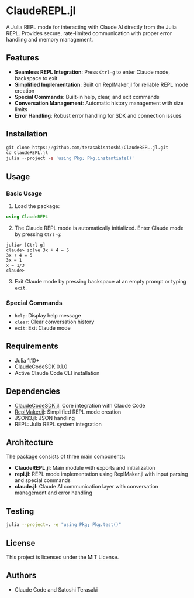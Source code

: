 # ClaudeREPL.jl

A Julia REPL mode for interacting with Claude AI directly from the Julia REPL. Provides secure, rate-limited communication with proper error handling and memory management.

## Features

- **Seamless REPL Integration**: Press `Ctrl-g` to enter Claude mode, backspace to exit
- **Simplified Implementation**: Built on ReplMaker.jl for reliable REPL mode creation
- **Special Commands**: Built-in help, clear, and exit commands
- **Conversation Management**: Automatic history management with size limits
- **Error Handling**: Robust error handling for SDK and connection issues

## Installation

```julia
git clone https://github.com/terasakisatoshi/ClaudeREPL.jl.git
cd ClaudeREPL.jl
julia --project -e 'using Pkg; Pkg.instantiate()'
```

## Usage

### Basic Usage

1. Load the package:
```julia
using ClaudeREPL
```

2. The Claude REPL mode is automatically initialized. Enter Claude mode by pressing `Ctrl-g`:
```
julia> [Ctrl-g]
claude> solve 3x + 4 = 5
3x + 4 = 5
3x = 1
x = 1/3
claude>
```

3. Exit Claude mode by pressing backspace at an empty prompt or typing `exit`.

### Special Commands

- `help`: Display help message
- `clear`: Clear conversation history  
- `exit`: Exit Claude mode

## Requirements

- Julia 1.10+
- ClaudeCodeSDK 0.1.0
- Active Claude Code CLI installation

## Dependencies

- [ClaudeCodeSDK.jl](https://github.com/AtelierArith/ClaudeCodeSDK.jl): Core integration with Claude Code
- [ReplMaker.jl](https://github.com/MasonProtter/ReplMaker.jl): Simplified REPL mode creation
- JSON3.jl: JSON handling
- REPL: Julia REPL system integration

## Architecture

The package consists of three main components:

- **ClaudeREPL.jl**: Main module with exports and initialization
- **repl.jl**: REPL mode implementation using ReplMaker.jl with input parsing and special commands
- **claude.jl**: Claude AI communication layer with conversation management and error handling

## Testing

```bash
julia --project=. -e "using Pkg; Pkg.test()"
```

## License

This project is licensed under the MIT License.

## Authors

- Claude Code and Satoshi Terasaki
